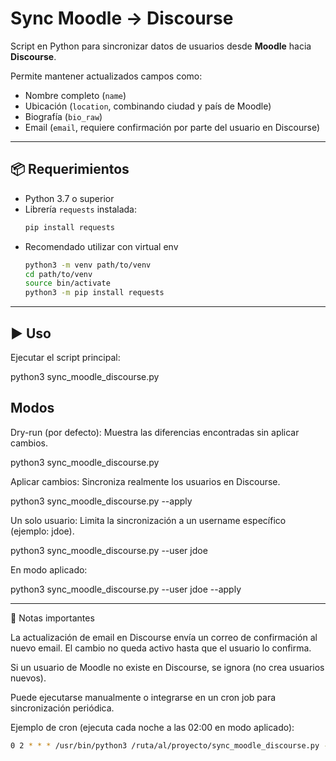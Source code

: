 # Sync Moodle → Discourse

Script en Python para sincronizar datos de usuarios desde **Moodle** hacia **Discourse**.

Permite mantener actualizados campos como:

- Nombre completo (`name`)
- Ubicación (`location`, combinando ciudad y país de Moodle)
- Biografía (`bio_raw`)
- Email (`email`, requiere confirmación por parte del usuario en Discourse)

---

## 📦 Requerimientos

- Python 3.7 o superior  
- Librería `requests` instalada:
  ```bash
  pip install requests

- Recomendado utilizar con virtual env
  ```bash
  python3 -m venv path/to/venv
  cd path/to/venv
  source bin/activate
  python3 -m pip install requests
  
---

## ▶️ Uso

Ejecutar el script principal:
  
  python3 sync_moodle_discourse.py

## Modos

Dry-run (por defecto):
Muestra las diferencias encontradas sin aplicar cambios.

python3 sync_moodle_discourse.py


Aplicar cambios:
Sincroniza realmente los usuarios en Discourse.

python3 sync_moodle_discourse.py --apply


Un solo usuario:
Limita la sincronización a un username específico (ejemplo: jdoe).

python3 sync_moodle_discourse.py --user jdoe


En modo aplicado:

python3 sync_moodle_discourse.py --user jdoe --apply

---
📌 Notas importantes

La actualización de email en Discourse envía un correo de confirmación al nuevo email.
El cambio no queda activo hasta que el usuario lo confirma.

Si un usuario de Moodle no existe en Discourse, se ignora (no crea usuarios nuevos).

Puede ejecutarse manualmente o integrarse en un cron job para sincronización periódica.

Ejemplo de cron (ejecuta cada noche a las 02:00 en modo aplicado):
```bash
0 2 * * * /usr/bin/python3 /ruta/al/proyecto/sync_moodle_discourse.py --apply >> /var/log/sync_moodle_discourse.log 2>&1
